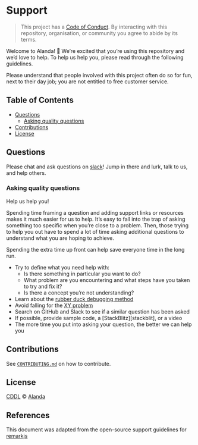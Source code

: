 # Support

> This project has a [Code of Conduct][coc].
> By interacting with this repository, organisation, or community you agree to
> abide by its terms.

Welcome to Alanda!  👋
We’re excited that you’re using this repository and we’d love to help.
To help us help you, please read through the following guidelines.

Please understand that people involved with this project often do so for fun,
next to their day job; you are not entitled to free customer service.

## Table of Contents

*   [Questions](#questions)
    *   [Asking quality questions](#asking-quality-questions)
*   [Contributions](#contributions)
*   [License](#license)

## Questions

Please chat and ask questions on [slack][slack]!
Jump in there and lurk, talk to us, and help others.

### Asking quality questions

Help us help you!

Spending time framing a question and adding support links or resources makes it
much easier for us to help.
It’s easy to fall into the trap of asking something too specific when you’re
close to a problem.
Then, those trying to help you out have to spend a lot of time asking additional
questions to understand what you are hoping to achieve.

Spending the extra time up front can help save everyone time in the long run.

*   Try to define what you need help with:
    *   Is there something in particular you want to do?
    *   What problem are you encountering and what steps have you taken to try
        and fix it?
    *   Is there a concept you’re not understanding?
*   Learn about the [rubber duck debugging method][rubberduck]
*   Avoid falling for the [XY problem][xy]
*   Search on GitHub and Slack to see if a similar question has been asked
*   If possible, provide sample code, a [StackBlitz][stackblit], or a video
*   The more time you put into asking your question, the better we can help you

## Contributions

See [`CONTRIBUTING.md`][contributing] on how to contribute.

## License

[CDDL][license] © [Alanda][author]

## References
This document was adapted from the open-source support guidelines for [remarkjs](https://github.com/remarkjs/.github/edit/main/support.md)

<!-- Definitions -->

[license]:  https://github.com/alanda-io/alanda/blob/main/LICENSE.txt

[author]: https://alanda.io

[coc]: https://github.com/alanda-io/alanda/.github/blob/main/CODE_OF_CONDUCT.md

[rubberduck]: https://rubberduckdebugging.com

[xy]: https://meta.stackexchange.com/questions/66377/what-is-the-xy-problem/66378#66378

[stackblitz]: https://stackblitz.com

[slack]: https://alanda.slack.com

[contributing]: https://github.com/alanda-io/alanda/.github/blob/main/CONTRIBUTING.md
